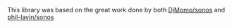 This library was based on the great work done by both [DjMomo/sonos](https://github.com/DjMomo/sonos) and [phil-lavin/sonos](https://github.com/phil-lavin/sonos)
